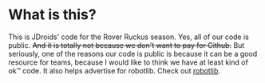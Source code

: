 # What is this?

This is JDroids' code for the Rover Ruckus season. Yes, all of our code is public. 
~~And it is totally not because we don't want to pay for Github.~~ 
But seriously, one of the reasons our code is public is because it can be a good resource for teams, because I would like to think we have at least kind of ok™ code. It also helps advertise for robotlib. 
Check out [robotlib](https://github.com/JDroids/robotlib).
